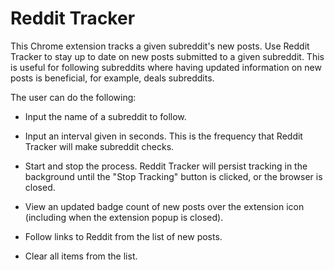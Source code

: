 # Reddit Tracker

This Chrome extension tracks a given subreddit's new posts.
Use Reddit Tracker to stay up to date on new posts submitted to a given subreddit. This is useful for following subreddits where having updated information on new posts is beneficial, for example, deals subreddits.

The user can do the following:

+ Input the name of a subreddit to follow.

+ Input an interval given in seconds. This is the frequency that Reddit Tracker will make subreddit checks.

+ Start and stop the process. Reddit Tracker will persist tracking in the background until the "Stop Tracking" button is clicked, or the browser is closed.

+ View an updated badge count of new posts over the extension icon (including when the extension popup is closed).

+ Follow links to Reddit from the list of new posts.

+ Clear all items from the list.
